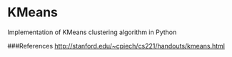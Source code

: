 # KMeans
Implementation of KMeans clustering algorithm in Python

###References
http://stanford.edu/~cpiech/cs221/handouts/kmeans.html
